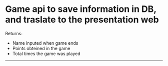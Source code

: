 # Game api to save information in DB, and traslate to the presentation web

Returns:
- Name inputed when game ends
- Points obteined in the game
- Total times the game was played

____________________________________________________________________________
